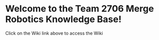 # Welcome to the Team 2706 Merge Robotics Knowledge Base!

Click on the Wiki link above to access the Wiki
